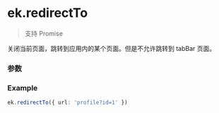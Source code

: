 # ek.redirectTo

> <Icon type="success" /> 支持 Promise

关闭当前页面，跳转到应用内的某个页面。但是不允许跳转到 tabBar 页面。

### 参数

<Props :data="props" options />

### Example

```ts
ek.redirectTo({ url: 'profile?id=1' })
```

<script setup>
const props = [
  {
    name: 'url',
    type: 'string',
    default: '',
    required: true,
    desc: '需要跳转的应用内非 tabBar 的页面的路径 (代码包路径), 路径后可以带参数'
  },
]
</script>

